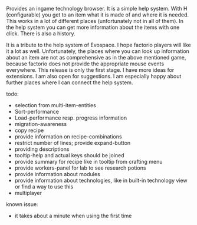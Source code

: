 Provides an ingame technology browser.
It is a simple help system. With H (configurable) you get to an item what it is made of and where it is needed. This works in a lot of different places (unfortunately not in all of them). In the help system you can get more information about the items with one click. 
There is also a history.

It is a tribute to the help system of Evospace. I hope factorio players will like it a lot as well.
Unfortunately, the places where you can look up information about an item are not as comprehensive as in the above mentioned game, because factorio does not provide the appropriate mouse events everywhere. 
This release is only the first stage. I have more ideas for extensions. I am also open for suggestions. I am especially happy about further places where I can connect the help system.

todo:
- selection from multi-item-entities
- Sort-performance
- Load-performance resp. progress information
- migration-awareness
- copy recipe 
- provide information on recipe-combinations
- restrict number of lines; provide expand-button
- providing descriptions
- tooltip-help and actual keys should be joined
- provide summary for recipe like in tooltip from crafting menu
- provide workers-panel for lab to see research potions
- provide information about modules
- provide information about technologies, like in built-in technology view or find a way to use this
- multiplayer

known issue: 
- it takes about a minute when using the first time